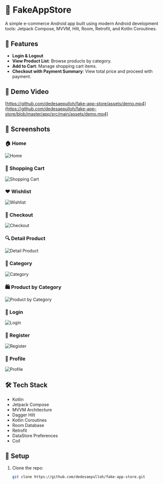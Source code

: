 # 🛒 FakeAppStore

A simple e-commerce Android app built using modern Android development tools:
Jetpack Compose, MVVM, Hilt, Room, Retrofit, and Kotlin Coroutines.

## 📱 Features

- **Login & Logout**
- **View Product List**: Browse products by category.
- **Add to Cart**: Manage shopping cart items.
- **Checkout with Payment Summary**: View total price and proceed with payment.

## 🎥 Demo Video

[https://github.com/dedesaepulloh/fake-app-store/assets/demo.mp4](https://github.com/dedesaepulloh/fake-app-store/blob/master/app/src/main/assets/demo.mp4)

## 📱 Screenshots

### 🏠 Home
![Home](https://github.com/dedesaepulloh/fake-app-store/blob/master/app/src/main/assets/images/home.png?raw=true)

### 🛒 Shopping Cart
![Shopping Cart](https://github.com/dedesaepulloh/fake-app-store/blob/master/app/src/main/assets/images/shopping_cart.png?raw=true)

### ❤️ Wishlist
![Wishlist](https://github.com/dedesaepulloh/fake-app-store/blob/master/app/src/main/assets/images/wishlist.png?raw=true)

### 🧾 Checkout
![Checkout](https://github.com/dedesaepulloh/fake-app-store/blob/master/app/src/main/assets/images/checkout.png?raw=true)

### 🔍 Detail Product
![Detail Product](https://github.com/dedesaepulloh/fake-app-store/blob/master/app/src/main/assets/images/detail_product.png?raw=true)

### 📂 Category
![Category](https://github.com/dedesaepulloh/fake-app-store/blob/master/app/src/main/assets/images/category.png?raw=true)

### 🛍️ Product by Category
![Product by Category](https://github.com/dedesaepulloh/fake-app-store/blob/master/app/src/main/assets/images/product_by_category.png?raw=true)

### 🔐 Login
![Login](https://github.com/dedesaepulloh/fake-app-store/blob/master/app/src/main/assets/images/login.png?raw=true)

### 📝 Register
![Register](https://github.com/dedesaepulloh/fake-app-store/blob/master/app/src/main/assets/images/register.png?raw=true)

### 👤 Profile
![Profile](https://github.com/dedesaepulloh/fake-app-store/blob/master/app/src/main/assets/images/profile.png?raw=true)

## 🛠️ Tech Stack

- Kotlin
- Jetpack Compose
- MVVM Architecture
- Dagger Hilt
- Kotlin Coroutines
- Room Database
- Retrofit
- DataStore Preferences
- Coil

## 🔧 Setup

1. Clone the repo:
   ```bash
   git clone https://github.com/dedesaepulloh/fake-app-store.git
